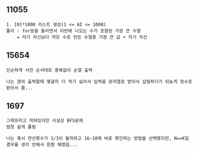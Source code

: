 ## 11055

```
1. [0]*1000 리스트 생성(1 <= AI <= 1000)
풀이 : for문을 돌리면서 이번에 나오는 수가 포함된 가장 큰 수열
	= 자기 자신보다 작은 수로 만든 수열중 가장 큰 값 + 자기 자신
```

## 15654

```
단순하게 사전 순서대로 중복없이 순열 출력

나는 괜히 출력할때 몇글자 더 적기 싫어서 입력을 문자열로 받아서 삽질하다가 뒤늦게 정수로 받아서 품...
```

## 1697

```
그래프라고 적혀있지만 사실상 BFS문제
엄청 쉽게 풀림

나는 혹시 연산횟수가 1/3이 될까하고 16~18에 바로 확인하는 방법을 선택했지만, N==K일 경우를 생각 안해서 한참 해맸음...
```

